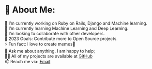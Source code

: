# 💫 About Me:
🔭 I’m currently working on Ruby on Rails, Django and Machine learning.<br>
🌱 I’m currently learning Machine Learning and Deep Learning.<br>
👯 I’m looking to collaborate with other developers.<br>
🥅 2023 Goals: Contribute more to Open Source projects.<br>
⚡ Fun fact: I love to create memes🤣<br>
💬 Ask me about anything, I am happy to help;<br>
👨‍💻 All of my projects are available at [GitHub](https://github.com/iqrannwl)<br>
📫 Reach me via: [Email](mailto:iqrannwl@gmail.com)<br>
